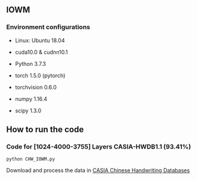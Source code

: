 ## IOWM

### Environment configurations 

- Linux: Ubuntu 18.04

- cuda10.0 & cudnn10.1

- Python 3.7.3

- torch 1.5.0 (pytorch)

- torchvision 0.6.0

- numpy 1.16.4

- scipy 1.3.0

## How to run the code

### Code for [1024-4000-3755] Layers CASIA-HWDB1.1 (93.41%)

```
python CHW_IOWM.py
```

Download and process the data in [CASIA Chinese Handwriting Databases](http://www.nlpr.ia.ac.cn/databases/handwriting/Home.html)
